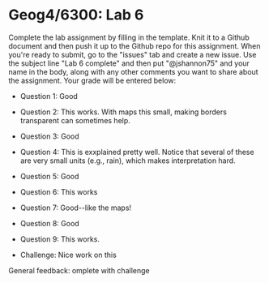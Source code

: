 # Geog4/6300: Lab 6

Complete the lab assignment by filling in the template. Knit it to a Github document and then push it up to the Github repo for this assignment. When you're ready to submit, go to the "issues" tab and create a new issue. Use the subject line "Lab 6 complete" and then put "@jshannon75" and your name in the body, along with any other comments you want to share about the assignment. Your grade will be entered below:

* Question 1: Good<p>
* Question 2: This works. With maps this small, making borders transparent can sometimes help.<p>
* Question 3: Good<p>
* Question 4: This is exxplained pretty well. Notice that several of these are very small units (e.g., rain), which makes interpretation hard.<p>
* Question 5: Good<p>
* Question 6: This works<p>
* Question 7: Good--like the maps!<p>
* Question 8: Good<p>
* Question 9: This works.<p>

* Challenge: Nice work on this<p>
<p>
General feedback: omplete with challenge

